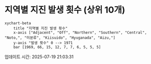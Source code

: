 # 지역별 지진 발생 횟수 (상위 10개)

```mermaid
xychart-beta
    title "지역별 지진 발생 횟수"
    x-axis ["Adjacent", "Off", "Northern", "Southern", "Central", "Noto,", "미분류", "Kiisuido", "Hyuganada", "Aizu,"]
    y-axis "발생 횟수" 0 --> 1971
    bar [1969, 66, 15, 12, 7, 7, 6, 5, 5, 5]
```

업데이트 시간: 2025-07-19 21:03:31
